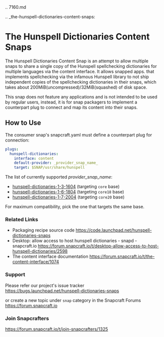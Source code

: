 .. 7160.md

.. _the-hunspell-dictionaries-content-snaps:

# The Hunspell Dictionaries Content Snaps

The Hunspell Dictionaries Content Snap is an attempt to allow multiple snaps to share a single copy of the Hunspell spellchecking dictionaries for multiple languages via the content interface.  It allows snapped apps. that implements spellchecking via the infamous Hunspell library to not ship independent copies of the spellchecking dictionaries in their snaps, which takes about 200MiB(uncompressed)/32MiB(squashed) of disk space.

This snap does not feature any applications and is not intended to be used by regular users, instead, it is for snap packagers to implement a counterpart plug to connect and map its content into their snaps.

## How to Use ##
The consumer snap's snapcraft.yaml must define a counterpart plug for connection:

```yaml
plugs:
  hunspell-dictionaries:
    interface: content
    default-provider: _provider_snap_name_
    target: $SNAP/usr/share/hunspell
```

The list of currently supported _provider_snap_name_:

* [hunspell-dictionaries-1-3-1604](https://snapcraft.io/hunspell-dictionaries-1-3-1604) (targeting `core` base)
* [hunspell-dictionaries-1-6-1804](https://snapcraft.io/hunspell-dictionaries-1-6-1804) (targeting `core18` base)
* [hunspell-dictionaries-1-7-2004](https://snapcraft.io/hunspell-dictionaries-1-7-2004) (targeting `core20` base)

For maximum compatibility, pick the one that targets the same base.

### Related Links ###
* Packaging recipe source code
  <https://code.launchpad.net/hunspell-dictionaries-snaps>
* Desktop: allow access to host hunspell dictionaries - snapd - snapcraft.io
  <https://forum.snapcraft.io/t/desktop-allow-access-to-host-hunspell-dictionaries/2598>
* The content interface documentation
  <https://forum.snapcraft.io/t/the-content-interface/1074>

### Support ###
Please refer our project's issue tracker
<https://bugs.launchpad.net/hunspell-dictionaries-snaps>

or create a new topic under `snap` category in the Snapcraft Forums
<https://forum.snapcraft.io>

### Join Snapcrafters ###
<https://forum.snapcraft.io/t/join-snapcrafters/1325>